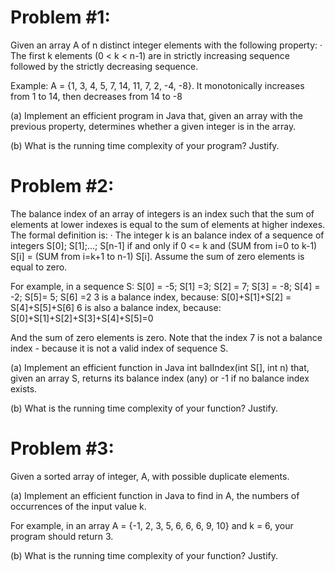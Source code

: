 # Problem #1:

Given an array A of n distinct integer elements with the following property:
· The first k elements (0 < k < n-1) are in strictly increasing sequence followed by the
strictly decreasing sequence.

Example:
A = {1, 3, 4, 5, 7, 14, 11, 7, 2, -4, -8}. It monotonically increases from 1 to 14, then
decreases from 14 to -8

(a) Implement an efficient program in Java that, given an array with the previous property,
determines whether a given integer is in the array.

(b) What is the running time complexity of your program? Justify.


# Problem #2:

The balance index of an array of integers is an index such that the sum of elements at lower
indexes is equal to the sum of elements at higher indexes. The formal definition is:
· The integer k is an balance index of a sequence of integers S[0]; S[1];...; S[n-1] if
and only if 0 <= k and (SUM from i=0 to k-1) S[i] = (SUM from i=k+1 to n-1) S[i]. Assume the sum 
of zero elements is equal to zero.

For example, in a sequence S:
	S[0] = -5; S[1] =3; S[2] = 7; S[3] = -8; S[4] = -2; S[5]= 5; S[6] =2
3 is a balance index, because:
		S[0]+S[1]+S[2] = S[4]+S[5]+S[6]
6 is also a balance index, because:
		S[0]+S[1]+S[2]+S[3]+S[4]+S[5]=0
		
And the sum of zero elements is zero.
Note that the index 7 is not a balance index - because it is not a valid index of sequence S.

(a) Implement an efficient function in Java
	int balIndex(int S[], int n)
that, given an array S, returns its balance index (any) or -1 if no balance index exists.

(b) What is the running time complexity of your function? Justify.


# Problem #3:

Given a sorted array of integer, A, with possible duplicate elements.

(a) Implement an efficient function in Java to find in A, the numbers of occurrences of the
input value k.

For example, in an array A = {-1, 2, 3, 5, 6, 6, 6, 9, 10} and k = 6, your program should
return 3.

(b) What is the running time complexity of your function? Justify.
